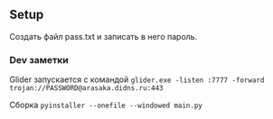 ## Setup
Создать файл pass.txt и записать в него пароль. 



### Dev заметки
Glider запускается с командой `glider.exe -listen :7777 -forward trojan://PASSWORD@arasaka.didns.ru:443`

Сборка `pyinstaller --onefile --windowed main.py`